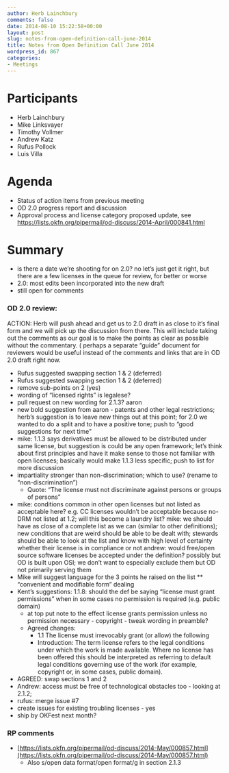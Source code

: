 ```yaml
---
author: Herb Lainchbury
comments: false
date: 2014-08-10 15:22:58+00:00
layout: post
slug: notes-from-open-definition-call-june-2014
title: Notes from Open Definition Call June 2014
wordpress_id: 867
categories:
- Meetings
---
```


# Participants

* Herb Lainchbury
* Mike Linksvayer
* Timothy Vollmer
* Andrew Katz
* Rufus Pollock
* Luis Villa

# Agenda

* Status of action items from previous meeting
* OD 2.0 progress report and discussion
* Approval process and license category proposed update, see https://lists.okfn.org/pipermail/od-discuss/2014-April/000841.html

# Summary

* is there a date we’re shooting for on 2.0? no let’s just get it right, but there are a few licenses in the queue for review, for better or worse
* 2.0: most edits been incorporated into the new draft
* still open for comments

### OD 2.0 review:

ACTION: Herb will push ahead and get us to 2.0 draft in as close to it’s final form and we will pick up the discussion from there. This will include taking out the comments as our goal is to make the points as clear as possible without the commentary. ( perhaps a separate “guide” document for reviewers would be useful instead of the comments and links that are in OD 2.0 draft right now.

* Rufus suggested swapping section 1 & 2 (deferred)
* Rufus suggested swapping section 1 & 2 (deferred)
* remove sub-points on 2 (yes)
* wording of “licensed rights” is legalese?
* pull request on new wording for 2.1.3? aaron
* new bold suggestion from aaron - patents and other legal restrictions; herb’s suggestion is to leave new things out at this point; for 2.0 we wanted to do a split and to have a positive tone; push to “good suggestions for next time”
* mike: 1.1.3 says derivatives must be allowed to be distributed under same license, but suggestion is could be any open framework; let’s think about first principles and have it make sense to those not familiar with open licenses; basically would make 1.1.3 less specific; push to list for more discussion
* impartiality stronger than non-discrimination; which to use? (rename to “non-discrimination”)
   * Quote: “The license must not discriminate against persons or groups of persons”
* mike: conditions common in other open licenses but not listed as acceptable here? e.g. CC licenses wouldn’t be acceptable because no-DRM not listed at 1.2; will this become a laundry list? mike: we should have as close of a complete list as we can (similar to other definitions); new conditions that are weird should be able to be dealt with; stewards should be able to look at the list and know with high level of certainty whether their license is in compliance or not
andrew: would free/open source software licenses be accepted under the definition? possibly but OD is built upon OSI; we don’t want to especially exclude them but OD not primarily serving them
* Mike will suggest language for the 3 points he raised on the list
** “convenient and modifiable form” dealing
* Kent’s suggestions: 1.1.8: should the def be saying “license must grant permissions” when in some cases no permission is required (e.g. public domain)
   * at top put note to the effect license grants permission unless no permission necessary - copyright - tweak wording in preamble?
   * Agreed changes:
      * 1.1 The license must irrevocably grant (or allow) the following
      * Introduction: The term license refers to the legal conditions under which the work is made available. Where no license has been offered this should be interpreted as referring to default legal conditions governing use of the work (for example, copyright or, in some cases, public domain).
* AGREED: swap sections 1 and 2
* Andrew: access must be free of technological obstacles too - looking at 2.1.2;
* rufus: merge issue #7
* create issues for existing troubling licenses - yes
* ship by OKFest next month?

### RP comments

* [https://lists.okfn.org/pipermail/od-discuss/2014-May/000857.html](https://lists.okfn.org/pipermail/od-discuss/2014-May/000857.html)
   * Also s/open data format/open format/g in section 2.1.3


